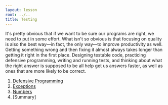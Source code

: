 ```yaml
---
layout: lesson
root: ../..
title: Testing
---
```


It's pretty obvious that if we want to be sure our programs are right, we need to put in some effort. What isn't so obvious is that focusing on quality is also the best way—in fact, the only way—to improve productivity as well. Getting something wrong and then fixing it almost always takes longer than getting it right in the first place. Designing testable code, practicing defensive programming, writing and running tests, and thinking about what the right answer is supposed to be all help get us answers faster, as well as ones that are more likely to be correct.

<div class="toc" markdown="1">

1.  [Defensive Programming](../python/05-defensive.html)
2.  [Exceptions](../extras/07-exceptions.html)
3.  [Numbers](../extras/08-numbers.html)
4.  [Summary]

</div>
